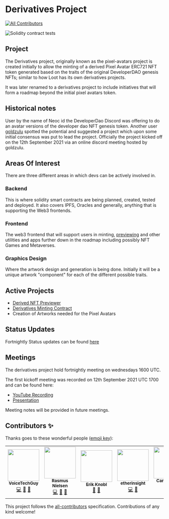 # Derivatives Project
<!-- ALL-CONTRIBUTORS-BADGE:START - Do not remove or modify this section -->
[![All Contributors](https://img.shields.io/badge/all_contributors-8-orange.svg?style=flat-square)](#contributors-)
<!-- ALL-CONTRIBUTORS-BADGE:END -->

![Solidity contract tests](https://github.com/Developer-DAO/pixel-avatars/actions/workflows/continuous-integration.yaml/badge.svg)

## Project
The Derivatives project, originally known as the pixel-avatars project is created initially to allow the minting of a derived Pixel Avatar ERC721 NFT token generated based on the traits of the original DeveloperDAO genesis NFTs; similar to how Loot has its own derivatives projects.

It was later renamed to a derivatives project to include initiatives that will form a roadmap beyond the initial pixel avatars token.

## Historical notes
User by the name of Neoc id the DeveloperDao Discord was offering to do an avatar versions of the developer dao NFT genesis token. Another user [goldzulu](https://github.com/goldzulu) spotted the potential and suggested a project which upon some initial consensus was put to lead the project. Officially the project kicked off on the 12th September 2021 via an online discord meeting hosted by goldzulu.

## Areas Of Interest
There are three different areas in which devs can be actively involved in.

### Backend
This is where solidity smart contracts are being planned, created, tested and deployed. It also covers IPFS, Oracles and generally, anything that is supporting the Web3 frontends.

### Frontend
The web3 frontend that will support users in minting, [previewing](./web-previewer/README.md) and other utilities and apps further down in the roadmap including possibly NFT Games and Metaverses.

### Graphics Design

Where the artwork design and generation is being done. Initially it will be a unique artwork "component" for each of the different possible traits.

## Active Projects

* [Derived NFT Previewer](./web-previewer/README.md)
* [Derivatives Minting Contract](https://rinkeby.etherscan.io/address/0x22ecf3563b6a5b3a61b341fc11183aecbe97e65a#code)
* Creation of Artworks needed for the Pixel Avatars

## Status Updates
Fortnightly Status updates can be found [here](./STATUS.md)

## Meetings
The derivatives project hold fortnightly meeting on wednesdays 1600 UTC.

The first kickoff meeting was recorded on 12th September 2021 UTC 1700 and can be found here:

* [YouTube Recording](https://youtu.be/EiGaJDYyfhw)
* [Presentation](https://prezi.com/view/qHW7XIO3JeHdKxhMAZrr/)

Meeting notes will be provided in future meetings.

## Contributors ✨

Thanks goes to these wonderful people ([emoji key](https://allcontributors.org/docs/en/emoji-key)):

<!-- ALL-CONTRIBUTORS-LIST:START - Do not remove or modify this section -->
<!-- prettier-ignore-start -->
<!-- markdownlint-disable -->
<table>
  <tr>
    <td align="center"><a href="http://bit.ly/voicetechguy"><img src="https://avatars.githubusercontent.com/u/64346879?v=4?s=100" width="100px;" alt=""/><br /><sub><b>VoiceTechGuy</b></sub></a><br /><a href="https://github.com/Developer-DAO/pixel-avatars/commits?author=goldzulu" title="Code">💻</a> <a href="#ideas-goldzulu" title="Ideas, Planning, & Feedback">🤔</a> <a href="#projectManagement-goldzulu" title="Project Management">📆</a></td>
    <td align="center"><a href="https://github.com/rasmuscnielsen"><img src="https://avatars.githubusercontent.com/u/8465957?v=4?s=100" width="100px;" alt=""/><br /><sub><b>Rasmus Nielsen</b></sub></a><br /><a href="https://github.com/Developer-DAO/pixel-avatars/commits?author=rasmuscnielsen" title="Code">💻</a> <a href="https://github.com/Developer-DAO/pixel-avatars/pulls?q=is%3Apr+reviewed-by%3Arasmuscnielsen" title="Reviewed Pull Requests">👀</a> <a href="#ideas-rasmuscnielsen" title="Ideas, Planning, & Feedback">🤔</a></td>
    <td align="center"><a href="https://github.com/eknobl"><img src="https://avatars.githubusercontent.com/u/51840990?v=4?s=100" width="100px;" alt=""/><br /><sub><b>Erik Knobl</b></sub></a><br /><a href="#design-eknobl" title="Design">🎨</a> <a href="#ideas-eknobl" title="Ideas, Planning, & Feedback">🤔</a></td>
    <td align="center"><a href="https://github.com/etherinsight"><img src="https://avatars.githubusercontent.com/u/89233725?v=4?s=100" width="100px;" alt=""/><br /><sub><b>etherinsight</b></sub></a><br /><a href="https://github.com/Developer-DAO/pixel-avatars/commits?author=etherinsight" title="Code">💻</a> <a href="#ideas-etherinsight" title="Ideas, Planning, & Feedback">🤔</a></td>
    <td align="center"><a href="https://linktr.ee/carlomigueldy"><img src="https://avatars.githubusercontent.com/u/45052332?v=4?s=100" width="100px;" alt=""/><br /><sub><b>Carlo Miguel Dy</b></sub></a><br /><a href="https://github.com/Developer-DAO/pixel-avatars/commits?author=carlomigueldy" title="Code">💻</a> <a href="#ideas-carlomigueldy" title="Ideas, Planning, & Feedback">🤔</a></td>
    <td align="center"><a href="https://github.com/AlexNi245"><img src="https://avatars.githubusercontent.com/u/26583503?v=4?s=100" width="100px;" alt=""/><br /><sub><b>Alex</b></sub></a><br /><a href="https://github.com/Developer-DAO/pixel-avatars/commits?author=AlexNi245" title="Code">💻</a></td>
    <td align="center"><a href="https://www.briangershon.com"><img src="https://avatars.githubusercontent.com/u/139330?v=4?s=100" width="100px;" alt=""/><br /><sub><b>Brian Gershon</b></sub></a><br /><a href="https://github.com/Developer-DAO/pixel-avatars/commits?author=briangershon" title="Code">💻</a> <a href="#infra-briangershon" title="Infrastructure (Hosting, Build-Tools, etc)">🚇</a></td>
    <td align="center"><a href="http://dhaiwat.com"><img src="https://avatars.githubusercontent.com/u/39617427?v=4?s=100" width="100px;" alt=""/><br /><sub><b>Dhaiwat Pandya</b></sub></a><br /><a href="#question-Dhaiwat10" title="Answering Questions">💬</a></td>
  </tr>
</table>

<!-- markdownlint-restore -->
<!-- prettier-ignore-end -->

<!-- ALL-CONTRIBUTORS-LIST:END -->

This project follows the [all-contributors](https://github.com/all-contributors/all-contributors) specification. Contributions of any kind welcome!
